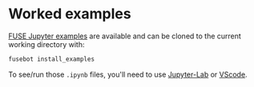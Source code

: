 # Worked examples

[FUSE Jupyter examples](https://github.com/ProjectTorreyPines/FuseExamples) are available and can be cloned to the current working directory with:

```bash
fusebot install_examples
```

To see/run those `.ipynb` files, you'll need to use [Jupyter-Lab](https://jupyterlab.readthedocs.io/en/stable/getting_started/installation.html) or [VScode](https://code.visualstudio.com/docs/datascience/jupyter-notebooks).
